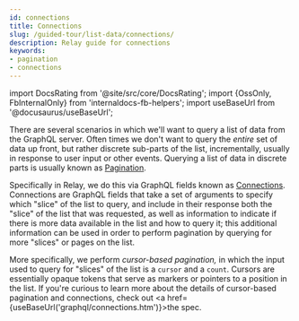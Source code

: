 ```yaml
---
id: connections
title: Connections
slug: /guided-tour/list-data/connections/
description: Relay guide for connections
keywords:
- pagination
- connections
---
```


import DocsRating from '@site/src/core/DocsRating';
import {OssOnly, FbInternalOnly} from 'internaldocs-fb-helpers';
import useBaseUrl from '@docusaurus/useBaseUrl';

There are several scenarios in which we'll want to query a list of data from the GraphQL server. Often times we don't want to query the *entire* set of data up front, but rather discrete sub-parts of the list, incrementally, usually in response to user input or other events. Querying a list of data in discrete parts is usually known as [Pagination](https://graphql.github.io/learn/pagination/).


Specifically in Relay, we do this via GraphQL fields known as [Connections](https://graphql.github.io/learn/pagination/#complete-connection-model). Connections are GraphQL fields that take a set of arguments to specify which "slice" of the list to query, and include in their response both the "slice" of the list that was requested, as well as  information to indicate if there is more data available in the list and how to query it; this additional information can be used in order to perform pagination by querying for more "slices" or pages on the list.

More specifically, we perform *cursor-based pagination,* in which the input used to query for "slices" of the list is a `cursor` and a `count`. Cursors are essentially opaque tokens that serve as markers or pointers to a position in the list. If you're curious to learn more about the details of cursor-based pagination and connections, check out <a href={useBaseUrl('graphql/connections.htm')}>the spec</a>.


<DocsRating />
